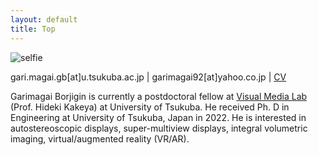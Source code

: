```yaml
---
layout: default
title: Top
---
```


<div class="div_top_image" markdown="1">


![selfie]({{site.baseurl}}/public/images/selfie.jpg) 

gari.magai.gb\[at\]u.tsukuba.ac.jp \| garimagai92\[at\]yahoo.co.jp \| [CV]({{site.baseurl}}/public/docs/CV.pdf)


</div>


Garimagai Borjigin is currently a postdoctoral fellow at [Visual Media Lab](http://vmlab.kz.tsukuba.ac.jp/en/index.html) (Prof. Hideki Kakeya) at University of Tsukuba. He received Ph. D in Engineering at University of Tsukuba, Japan in 2022. 
He is interested in autostereoscopic displays, super-multiview displays, integral volumetric imaging, virtual/augmented reality (VR/AR).
